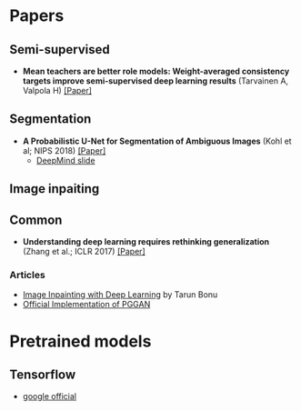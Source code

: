 


# Papers

## Semi-supervised

* **Mean teachers are better role models: Weight-averaged consistency targets improve semi-supervised deep learning results** (Tarvainen A, Valpola H) [[Paper]](https://papers.nips.cc/paper/6719-mean-teachers-are-better-role-models-weight-averaged-consistency-targets-improve-semi-supervised-deep-learning-results.pdf)


## Segmentation

* **A Probabilistic U-Net for Segmentation of Ambiguous Images** (Kohl et al; NIPS 2018) [[Paper]](https://papers.nips.cc/paper/7928-a-probabilistic-u-net-for-segmentation-of-ambiguous-images.pdf)
  * [DeepMind slide](https://nips.cc/media/Slides/nips/2018/220e(05-09-45)-05-10-35-12641-A_Probabilistic.pdf)

## Image inpaiting


## Common

* **Understanding deep learning requires rethinking generalization** (Zhang et al.; ICLR 2017) [[Paper]](https://arxiv.org/abs/1611.03530)
### Articles

* [Image Inpainting with Deep Learning](https://medium.com/jamieai/image-inpainting-with-deep-learning-dd8555e56a32) by Tarun Bonu
* [Official Implementation of PGGAN](https://github.com/tkarras/progressive_growing_of_gans)



# Pretrained models

## Tensorflow

* [google official](https://github.com/tensorflow/models/tree/master/research/slim)